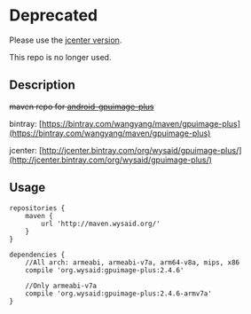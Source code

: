 # Deprecated #

Please use the [jcenter version](http://jcenter.bintray.com/org/wysaid/gpuimage-plus/).

This repo is no longer used.

## Description ##

~~maven repo for [android-gpuimage-plus](https://github.com/wysaid/android-gpuimage-plus)~~

bintray: [https://bintray.com/wangyang/maven/gpuimage-plus](https://bintray.com/wangyang/maven/gpuimage-plus)

jcenter: [http://jcenter.bintray.com/org/wysaid/gpuimage-plus/](http://jcenter.bintray.com/org/wysaid/gpuimage-plus/)

## Usage ##

```
repositories {
    maven {
        url 'http://maven.wysaid.org/'
    }
}

dependencies {
    //All arch: armeabi, armeabi-v7a, arm64-v8a, mips, x86
    compile 'org.wysaid:gpuimage-plus:2.4.6'

    //Only armeabi-v7a
    compile 'org.wysaid:gpuimage-plus:2.4.6-armv7a'
}

```